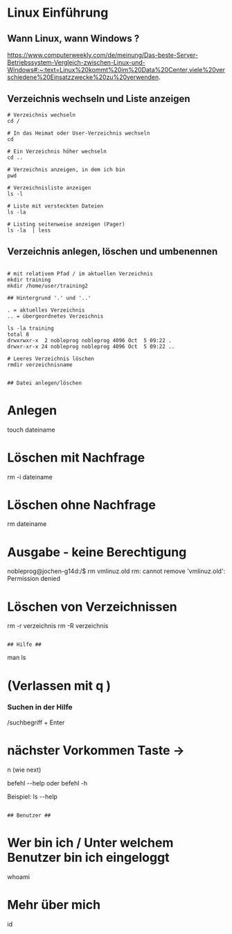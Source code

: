 # Linux Einführung 

## Wann Linux, wann Windows ? 

https://www.computerweekly.com/de/meinung/Das-beste-Server-Betriebssystem-Vergleich-zwischen-Linux-und-Windows#:~:text=Linux%20kommt%20im%20Data%20Center,viele%20verschiedene%20Einsatzzwecke%20zu%20verwenden.


## Verzeichnis wechseln und Liste anzeigen 
```
# Verzeichnis wechseln 
cd /

# In das Heimat oder User-Verzeichnis wechseln
cd

# Ein Verzeichnis höher wechseln 
cd ..

# Verzeichnis anzeigen, in dem ich bin 
pwd 

# Verzeichnisliste anzeigen 
ls -l 

# Liste mit versteckten Dateien 
ls -la

# Listing seitenweise anzeigen (Pager) 
ls -la  | less 

```

## Verzeichnis anlegen, löschen und umbenennen 

```

# mit relativem Pfad / im aktuellen Verzeichnis 
mkdir training  
mkdir /home/user/training2 

## Hintergrund '.' und '..' 
```


```
. = aktuelles Verzeichnis 
.. = übergeordnetes Verzeichnis 

ls -la training
total 8
drwxrwxr-x  2 nobleprog nobleprog 4096 Oct  5 09:22 .
drwxr-xr-x 24 nobleprog nobleprog 4096 Oct  5 09:22 ..
```


```
# Leeres Verzeichnis löschen 
rmdir verzeichnisname 


## Datei anlegen/löschen  

```
# Anlegen 
touch dateiname

# Löschen mit Nachfrage 
rm -i dateiname 

# Löschen ohne Nachfrage 
rm dateiname 

# Ausgabe - keine Berechtigung 
nobleprog@jochen-g14d:/$ rm vmlinuz.old 
rm: cannot remove 'vmlinuz.old': Permission denied

# Löschen von Verzeichnissen
rm -r verzeichnis 
rm -R verzeichnis 

```

## Hilfe ## 

```
man ls 
# (Verlassen mit q )

### Suchen in der Hilfe 
/suchbegriff + Enter 
# nächster Vorkommen Taste ->  
n (wie next) 

befehl --help 
oder 
befehl -h 

Beispiel:
ls --help 

```

## Benutzer ##

```
# Wer bin ich / Unter welchem Benutzer bin ich eingeloggt  
whoami 

# Mehr über mich
id
```
